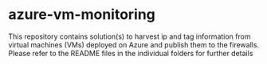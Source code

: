 # azure-vm-monitoring

This repository contains solution(s) to harvest ip and tag information from virtual machines (VMs) deployed on Azure and publish them to the firewalls.
Please refer to the README files in the individual folders for further details
